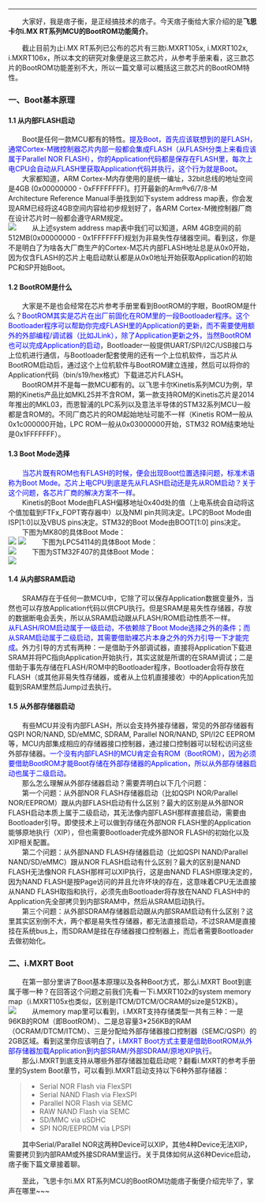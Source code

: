 ----
　　大家好，我是痞子衡，是正经搞技术的痞子。今天痞子衡给大家介绍的是**飞思卡尔i.MX RT系列MCU的BootROM功能简介**。  

　　截止目前为止i.MX RT系列已公布的芯片有三款i.MXRT105x, i.MXRT102x, i.MXRT106x，所以本文的研究对象便是这三款芯片，从参考手册来看，这三款芯片的BootROM功能差别不大，所以一篇文章可以概括这三款芯片的BootROM特性。  

### 一、Boot基本原理
#### 1.1 从内部FLASH启动
　　Boot是任何一款MCU都有的特性。<font color="Blue">提及Boot，首先应该联想到的是FLASH，通常Cortex-M微控制器芯片内部一般都会集成FLASH（从FLASH分类上来看应该属于Parallel NOR FLASH），你的Application代码都是保存在FLASH里，每次上电CPU会自动从FLASH里获取Application代码并执行，这个行为就是Boot</font>。  
　　大家都知道，ARM Cortex-M内存使用的是统一编址，32bit总线的地址空间是4GB (0x00000000 - 0xFFFFFFFF)。打开最新的Arm®v6/7/8-M Architecture Reference Manual手册找到如下system address map表，你会发现ARM已经将这4GB空间内容给初步规划好了，各ARM Cortex-M微控制器厂商在设计芯片时一般都会遵守ARM规定。  
<img src="http://henjay724.com/image/cnblogs/i.MXRT_Boot_ArmMemMap.PNG" style="zoom:100%" />
　　从上述system address map表中我们可以知道，ARM 4GB空间的前512MB(0x00000000 - 0x1FFFFFFF)规划为非易失性存储器空间。看到这，你是不是明白了为啥各大厂商生产的Cortex-M芯片内部FLASH地址总是从0x0开始，因为仅含FLASH的芯片上电启动默认都是从0x0地址开始获取Application的初始PC和SP开始Boot。  

#### 1.2 BootROM是什么
　　大家是不是也会经常在芯片参考手册里看到BootROM的字眼，BootROM是什么？<font color="Blue">BootROM其实是芯片在出厂前固化在ROM里的一段Bootloader程序。这个Bootloader程序可以帮助你完成FLASH里的Application的更新，而不需要使用额外的外部编程/调试器（比如JLink），除了Application更新之外，当然BootROM也可以完成Application的启动</font>，Bootloader一般提供UART/SPI/I2C/USB接口与上位机进行通信，与Bootloader配套使用的还有一个上位机软件，当芯片从BootROM启动后，通过这个上位机软件与BootROM建立连接，然后可以将你的Application代码（bin/s19/hex格式）下载进芯片FLASH。  
　　BootROM并不是每一款MCU都有的。以飞思卡尔Kinetis系列MCU为例，早期的Kinetis产品比如MKL25并不含ROM，第一款支持ROM的Kinetis芯片是2014年推出的MKL03，而恩智浦的LPC系列以及意法半导体的STM32系列MCU一般都是含ROM的。不同厂商芯片的ROM起始地址可能不一样（Kinetis ROM一般从0x1c000000开始，LPC ROM一般从0x03000000开始，STM32 ROM结束地址是0x1FFFFFFF）。  

#### 1.3 Boot Mode选择
　　<font color="Blue">当芯片既有ROM也有FLASH的时候，便会出现Boot位置选择问题，标准术语称为Boot Mode。芯片上电CPU到底是先从FLASH启动还是先从ROM启动？关于这个问题，各芯片厂商的解决方案不一样</font>。  
　　Kinetis的Boot Mode由FLASH偏移地址0x40d处的值（上电系统会自动将这个值加载到FTFx_FOPT寄存器中）以及NMI pin共同决定。LPC的Boot Mode由ISP[1:0]以及VBUS pins决定。STM32的Boot Mode由BOOT[1:0] pins决定。  
　　下图为MK80的具体Boot Mode：  
<img src="http://henjay724.com/image/cnblogs/i.MXRT_Boot_ModeK80_1.PNG" style="zoom:100%" />
<img src="http://henjay724.com/image/cnblogs/i.MXRT_Boot_ModeK80_2.PNG" style="zoom:100%" />
　　下图为LPC54114的具体Boot Mode：  
<img src="http://henjay724.com/image/cnblogs/i.MXRT_Boot_ModeLPC54114_1.PNG" style="zoom:100%" />
　　下图为STM32F407的具体Boot Mode：  
<img src="http://henjay724.com/i.MXRT_Boot_ModeSTM32F407_1.PNG" style="zoom:100%" />

#### 1.4 从内部SRAM启动
　　SRAM存在于任何一款MCU中，它除了可以保存Application数据变量外，当然也可以存放Application代码以供CPU执行。但是SRAM是易失性存储器，存放的数据断电会丢失，所以从SRAM启动跟从FLASH/ROM启动性质不一样。
　　<font color="Blue">从FLASH/ROM启动属于一级启动，不依赖除了Boot Mode选择之外的条件；而从SRAM启动属于二级启动，其需要借助裸芯片本身之外的外力引导一下才能完成</font>。外力引导的方式有两种：一是借助于外部调试器，直接将Application下载进SRAM并将PC指向Application开始执行，其实这就是所谓的在SRAM调试；二是借助于事先存储在FLASH/ROM中的Bootloader程序，Bootloader会将存放在FLASH（或其他非易失性存储器，或者从上位机直接接收）中的Application先加载到SRAM里然后Jump过去执行。  

#### 1.5 从外部存储器启动
　　有些MCU并没有内部FLASH，所以会支持外接存储器，常见的外部存储器有QSPI NOR/NAND, SD/eMMC, SDRAM, Parallel NOR/NAND, SPI/I2C EEPROM等，MCU内部集成相应的存储器接口控制器，通过接口控制器可以轻松访问这些外部存储器。<font color="Blue">一个没有内部FLASH的MCU肯定会有ROM（BootROM），因为必须要借助BootROM才能Boot存储在外部存储器的Application，所以从外部存储器启动也属于二级启动</font>。  
　　那么怎么理解从外部存储器启动？需要弄明白以下几个问题：  
　　第一个问题：从外部NOR FLASH存储器启动（比如QSPI NOR/Parallel NOR/EEPROM）跟从内部FLASH启动有什么区别？最大的区别是从外部NOR FLASH启动本质上属于二级启动，其无法像内部FLASH那样直接启动，需要由Bootloader引导。即使技术上可以做到存储在外部NOR FLASH里的Application能够原地执行（XIP），但也需要Bootloader完成外部NOR FLASH的初始化以及XIP相关配置。  
　　第二个问题：从外部NAND FLASH存储器启动（比如QSPI NAND/Parallel NAND/SD/eMMC）跟从NOR FLASH启动有什么区别？最大的区别是NAND FLASH无法像NOR FLASH那样可以XIP执行，这是由NAND FLASH原理决定的，因为NAND FLASH是按Page访问的并且允许坏块的存在，这意味着CPU无法直接从NAND FLASH取指和执行，必须先由Bootloader将存放在NAND FLASH中的Application先全部拷贝到内部SRAM中，然后从SRAM启动执行。  
　　第三个问题：从外部SDRAM存储器启动跟从内部SRAM启动有什么区别？这里其实区别倒不大，两个都是易失性存储器，都无法直接启动，不过SRAM是直接挂在系统bus上，而SDRAM是挂在存储器接口控制器上，而后者需要Bootloader去做初始化。  

### 二、i.MXRT Boot
　　在第一部分里讲了Boot基本原理以及各种Boot方式，那么i.MXRT Boot到底属于哪一种？在回答这个问题之前我们先看一下i.MXRT102x的system memory map（i.MXRT105x也类似，区别是ITCM/DTCM/OCRAM的size是512KB）。  
<img src="http://henjay724.com/image/cnblogs/i.MXRT_Boot_1020MemMap.PNG" style="zoom:100%" />
　　从memory map里可以看到，i.MXRT支持存储类型一共有三种：一是96KB的ROM（即BootROM）、二是总容量3*256KB的RAM（OCRAM/DTCM/ITCM）、三是分配给外部存储器接口控制器（SEMC/QSPI）的2GB区域。看到这里你应该明白了，<font color="Blue">i.MXRT Boot方式主要是借助BootROM从外部存储器加载Application到内部SRAM/外部SDRAM/原地XIP执行</font>。  
　　那么i.MXRT到底支持从哪些外部存储器加载启动呢？翻看i.MXRT的参考手册里的System Boot章节，可以看到i.MXRT启动支持以下6种外部存储器：  
> * Serial NOR Flash via FlexSPI
> * Serial NAND Flash via FlexSPI
> * Parallel NOR Flash via SEMC
> * RAW NAND Flash via SEMC
> * SD/MMC via uSDHC
> * SPI NOR/EEPROM via LPSPI

　　其中Serial/Parallel NOR这两种Device可以XIP，其他4种Device无法XIP，需要拷贝到内部RAM或外接SDRAM里运行。关于具体如何从这6种Device启动，痞子衡下篇文章接着聊。  

　　至此，飞思卡尔i.MX RT系列MCU的BootROM功能痞子衡便介绍完毕了，掌声在哪里~~~ 

